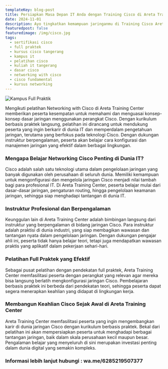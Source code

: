 ```yaml
---
templateKey: blog-post
title: Persiapkan Masa Depan IT Anda dengan Training Cisco di Areta Training Center Tangerang
date: 2024-11-01
description: Ayo tingkatkan kemampuan jaringanmu di Training Cisco Areta Training Center Tangerang! Siapkan dirimu untuk karir IT yang gemilang!
featuredpost: false
featuredimage: /img/cisco.jpg
tags:
  - sertifikasi cisco
  - full praktek
  - kursus cisco tangerang
  - kampus it
  - pelatihan cisco
  - kuliah it tangerang
  - dasar cisco
  - networking with cisco
  - cisco fundamental
  - kursus networking
---
```


![Kampus Full Praktik](/img/cisco.jpg "Kampus Full Praktik")

Mengikuti pelatihan Networking with Cisco di Areta Training Center memberikan peserta kesempatan untuk memahami dan menguasai konsep-konsep dasar jaringan menggunakan perangkat Cisco. Dengan kurikulum berbasis praktek langsung, pelatihan ini dirancang untuk mendukung peserta yang ingin berkarir di dunia IT dan memperdalam pengetahuan jaringan, terutama yang berfokus pada teknologi Cisco. Dengan dukungan instruktur berpengalaman, peserta akan belajar cara konfigurasi dan manajemen jaringan yang efektif dalam berbagai lingkungan.

### Mengapa Belajar Networking Cisco Penting di Dunia IT?
Cisco adalah salah satu teknologi utama dalam pengelolaan jaringan yang banyak digunakan oleh perusahaan di seluruh dunia. Memiliki kemampuan untuk mengonfigurasi dan mengelola jaringan Cisco menjadi nilai tambah bagi para profesional IT. Di Areta Training Center, peserta belajar mulai dari dasar-dasar jaringan, pengaturan routing, hingga pengelolaan keamanan jaringan, sehingga siap menghadapi tantangan di dunia IT.

### Instruktur Profesional dan Berpengalaman
Keunggulan lain di Areta Training Center adalah bimbingan langsung dari instruktur yang berpengalaman di bidang jaringan Cisco. Para instruktur adalah praktisi di dunia industri, yang siap membagikan wawasan dan tantangan nyata dalam pengelolaan jaringan. Dengan dukungan pengajar ahli ini, peserta tidak hanya belajar teori, tetapi juga mendapatkan wawasan praktis yang aplikatif dalam pekerjaan sehari-hari.

### Pelatihan Full Praktek yang Efektif
Sebagai pusat pelatihan dengan pendekatan full praktek, Areta Training Center memfasilitasi peserta dengan perangkat yang relevan agar mereka bisa langsung berlatih mengkonfigurasi jaringan Cisco. Pembelajaran berbasis praktek ini berbeda dari pendekatan teori, sehingga peserta dapat segera menerapkan keahlian yang didapat di lingkungan kerja.

### Membangun Keahlian Cisco Sejak Awal di Areta Training Center
Areta Training Center memfasilitasi peserta yang ingin mengembangkan karir di dunia jaringan Cisco dengan kurikulum berbasis praktek. Bekal dari pelatihan ini akan mempersiapkan peserta untuk menghadapi berbagai tantangan jaringan, baik dalam skala perusahaan kecil maupun besar. Pengalaman belajar yang menyeluruh di sini merupakan investasi penting dalam dunia digital yang semakin kompleks.

### Informasi lebih lanjut hubungi : wa.me/6285219507377